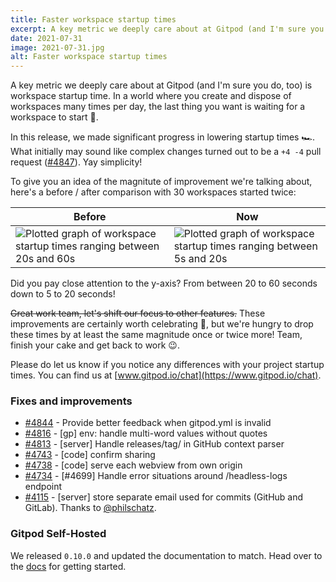 ```yaml
---
title: Faster workspace startup times
excerpt: A key metric we deeply care about at Gitpod (and I'm sure you do, too) is workspace startup time. In a world where you create and dispose of workspaces many times per day, the last thing you want is waiting for a workspace to start 🐌.
date: 2021-07-31
image: 2021-07-31.jpg
alt: Faster workspace startup times
---
```


<script>
  import Contributors from "$lib/components/changelog/contributors.svelte";
</script>

A key metric we deeply care about at Gitpod (and I'm sure you do, too) is workspace startup time. In a world where you create and dispose of workspaces many times per day, the last thing you want is waiting for a workspace to start 🐌.

In this release, we made significant progress in lowering startup times 🏎. What initially may sound like complex changes turned out to be a `+4 -4` pull request ([#4847](https://github.com/gitpod-io/gitpod/pull/4847)). Yay simplicity!

To give you an idea of the magnitute of improvement we're talking about, here's a before / after comparison with 30 workspaces started twice:

| Before                                                                                                           | Now                                                                                                          |
| ---------------------------------------------------------------------------------------------------------------- | ------------------------------------------------------------------------------------------------------------ |
| ![Plotted graph of workspace startup times ranging between 20s and 60s](/images/changelog/2021-07-31-before.jpg) | ![Plotted graph of workspace startup times ranging between 5s and 20s](/images/changelog/2021-07-31-now.jpg) |

Did you pay close attention to the y-axis? From between 20 to 60 seconds down to 5 to 20 seconds!

~~Great work team, let's shift our focus to other features.~~ These improvements are certainly worth celebrating 🎂, but we're hungry to drop these times by at least the same magnitude once or twice more! Team, finish your cake and get back to work 😉.

Please do let us know if you notice any differences with your project startup times. You can find us at [www.gitpod.io/chat](https://www.gitpod.io/chat).

### Fixes and improvements

- [#4844](https://github.com/gitpod-io/gitpod/pull/4844) - Provide better feedback when gitpod.yml is invalid
- [#4816](https://github.com/gitpod-io/gitpod/pull/4816) - [gp] env: handle multi-word values without quotes
- [#4813](https://github.com/gitpod-io/gitpod/pull/4813) - [server] Handle releases/tag/<tag> in GitHub context parser
- [#4743](https://github.com/gitpod-io/gitpod/pull/4743) - [code] confirm sharing
- [#4738](https://github.com/gitpod-io/gitpod/pull/4738) - [code] serve each webview from own origin
- [#4734](https://github.com/gitpod-io/gitpod/pull/4734) - [#4699] Handle error situations around /headless-logs endpoint
- [#4115](https://github.com/gitpod-io/gitpod/pull/4115) - [server] store separate email used for commits (GitHub and GitLab). Thanks to [@philschatz](https://github.com/philschatz).

### Gitpod Self-Hosted

We released `0.10.0` and updated the documentation to match. Head over to the [docs](/docs/self-hosted/latest) for getting started.

<p><Contributors usernames="akosyakov,AlexTugarev,corneliusludmann,csweichel,fntlnz,geropl,ghuntley,philschatz,shaal" /></p>
